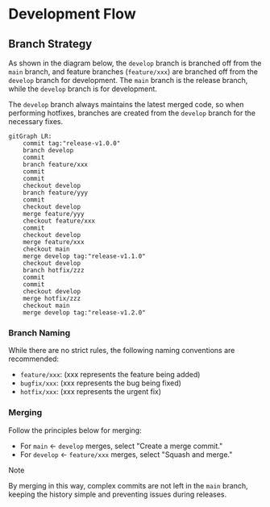 
# Development Flow

## Branch Strategy

As shown in the diagram below, the `develop` branch is branched off from the `main` branch, and feature branches (`feature/xxx`) are branched off from the `develop` branch for development. The `main` branch is the release branch, while the `develop` branch is for development.

The `develop` branch always maintains the latest merged code, so when performing hotfixes, branches are created from the `develop` branch for the necessary fixes.

```mermaid
gitGraph LR:
    commit tag:"release-v1.0.0"
    branch develop
    commit
    branch feature/xxx
    commit
    commit
    checkout develop
    branch feature/yyy
    commit
    checkout develop
    merge feature/yyy
    checkout feature/xxx
    commit
    checkout develop
    merge feature/xxx
    checkout main
    merge develop tag:"release-v1.1.0"
    checkout develop
    branch hotfix/zzz
    commit
    commit
    checkout develop
    merge hotfix/zzz
    checkout main
    merge develop tag:"release-v1.2.0"
```

### Branch Naming

While there are no strict rules, the following naming conventions are recommended:

- `feature/xxx`: (xxx represents the feature being added)
- `bugfix/xxx`: (xxx represents the bug being fixed)
- `hotfix/xxx`: (xxx represents the urgent fix)

### Merging

Follow the principles below for merging:

- For `main` ← `develop` merges, select "Create a merge commit."
- For `develop` ← `feature/xxx` merges, select "Squash and merge."

> [!NOTE]
> By merging in this way, complex commits are not left in the `main` branch, keeping the history simple and preventing issues during releases.
